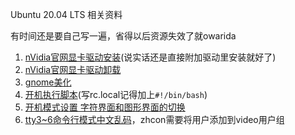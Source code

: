 Ubuntu 20.04 LTS 相关资料

有时间还是要自己写一遍，省得以后资源失效了就owarida

1. [nVidia官网显卡驱动安装](https://zhuanlan.zhihu.com/p/115758882)(说实话还是直接附加驱动里安装就好了)
2. [nVidia官网显卡驱动卸载](https://www.cxyzjd.com/article/qq_40947610/114759620)
3. [gnome美化](https://juejin.cn/post/6875280250939375624)
4. [开机执行脚本](https://www.jianshu.com/p/3be1a8cbfa6f)(写rc.local记得加上`#!/bin/bash`)
5. [开机模式设置 字符界面和图形界面的切换](https://blog.csdn.net/Jailman/article/details/116301693)
6. [tty3~6命令行模式中文乱码](https://www.jb51.net/os/Ubuntu/367166.html)，zhcon需要将用户添加到video用户组